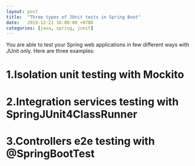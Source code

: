 ```yaml
---
layout: post
title:  "Three types of JUnit tests in Spring Boot"
date:   2019-12-21 16:00:00 +0700
categories: [java, spring, junit]
---
```

You are able to test your Spring web applications in few different ways with JUnit only. Here are three examples:

# 1.Isolation unit testing with Mockito

# 2.Integration services testing with SpringJUnit4ClassRunner

# 3.Controllers e2e testing with @SpringBootTest

